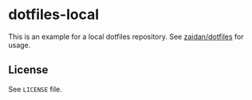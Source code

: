 # dotfiles-local
This is an example for a local dotfiles repository. See
[zaidan/dotfiles](https://github.com/zaidan/dotfiles) for usage.

## License

See `LICENSE` file.
